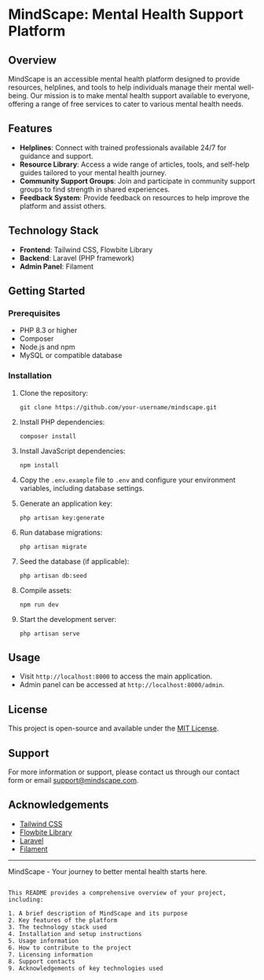 
# MindScape: Mental Health Support Platform

## Overview

MindScape is an accessible mental health platform designed to provide resources, helplines, and tools to help individuals manage their mental well-being. Our mission is to make mental health support available to everyone, offering a range of free services to cater to various mental health needs.

## Features

- **Helplines**: Connect with trained professionals available 24/7 for guidance and support.
- **Resource Library**: Access a wide range of articles, tools, and self-help guides tailored to your mental health journey.
- **Community Support Groups**: Join and participate in community support groups to find strength in shared experiences.
- **Feedback System**: Provide feedback on resources to help improve the platform and assist others.

## Technology Stack

- **Frontend**: Tailwind CSS, Flowbite Library
- **Backend**: Laravel (PHP framework)
- **Admin Panel**: Filament

## Getting Started

### Prerequisites

- PHP 8.3 or higher
- Composer
- Node.js and npm
- MySQL or compatible database

### Installation

1. Clone the repository:
   ```
   git clone https://github.com/your-username/mindscape.git
   ```

2. Install PHP dependencies:
   ```
   composer install
   ```

3. Install JavaScript dependencies:
   ```
   npm install
   ```

4. Copy the `.env.example` file to `.env` and configure your environment variables, including database settings.

5. Generate an application key:
   ```
   php artisan key:generate
   ```

6. Run database migrations:
   ```
   php artisan migrate
   ```

7. Seed the database (if applicable):
   ```
   php artisan db:seed
   ```

8. Compile assets:
   ```
   npm run dev
   ```

9. Start the development server:
   ```
   php artisan serve
   ```

## Usage

- Visit `http://localhost:8000` to access the main application.
- Admin panel can be accessed at `http://localhost:8000/admin`.

## License

This project is open-source and available under the [MIT License](LICENSE.md).

## Support

For more information or support, please contact us through our contact form or email support@mindscape.com.

## Acknowledgements

- [Tailwind CSS](https://tailwindcss.com/)
- [Flowbite Library](https://flowbite.com/)
- [Laravel](https://laravel.com/)
- [Filament](https://filamentphp.com/)

---

MindScape - Your journey to better mental health starts here.
```

This README provides a comprehensive overview of your project, including:

1. A brief description of MindScape and its purpose
2. Key features of the platform
3. The technology stack used
4. Installation and setup instructions
5. Usage information
6. How to contribute to the project
7. Licensing information
8. Support contacts
9. Acknowledgements of key technologies used

